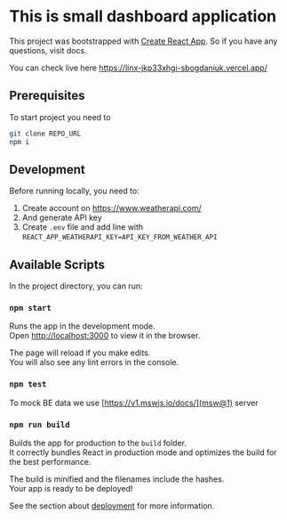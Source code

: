 # This is small dashboard application
This project was bootstrapped with [Create React App](https://github.com/facebook/create-react-app). So if you have any questions, visit docs.

You can check live here https://linx-jkp33xhgi-sbogdaniuk.vercel.app/

## Prerequisites
To start project you need to
```bash
git clone REPO_URL
npm i
```

## Development
Before running locally, you need to:
1) Create account on https://www.weatherapi.com/
2) And generate API key
3) Create `.env` file and add line with `REACT_APP_WEATHERAPI_KEY=API_KEY_FROM_WEATHER_API`

## Available Scripts

In the project directory, you can run:

### `npm start`

Runs the app in the development mode.\
Open [http://localhost:3000](http://localhost:3000) to view it in the browser.

The page will reload if you make edits.\
You will also see any lint errors in the console.

### `npm test`
To mock BE data we use [https://v1.mswjs.io/docs/](msw@1) server

### `npm run build`

Builds the app for production to the `build` folder.\
It correctly bundles React in production mode and optimizes the build for the best performance.

The build is minified and the filenames include the hashes.\
Your app is ready to be deployed!

See the section about [deployment](https://facebook.github.io/create-react-app/docs/deployment) for more information.
